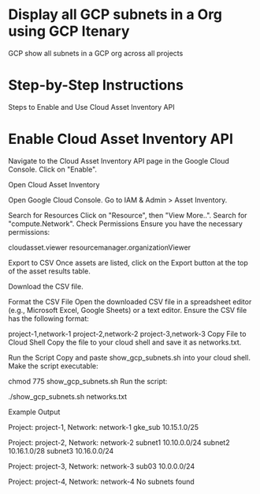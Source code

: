 # Display all GCP subnets in a Org using GCP Itenary
GCP show all subnets in a GCP org across all projects

# Step-by-Step Instructions
Steps to Enable and Use Cloud Asset Inventory API

# Enable Cloud Asset Inventory API
Navigate to the Cloud Asset Inventory API page in the Google Cloud Console.
Click on "Enable".

Open Cloud Asset Inventory

Open Google Cloud Console.
Go to IAM & Admin > Asset Inventory.

Search for Resources
Click on "Resource", then "View More..".
Search for "compute.Network".
Check Permissions
Ensure you have the necessary permissions:

cloudasset.viewer
resourcemanager.organizationViewer

Export to CSV
Once assets are listed, click on the Export button at the top of the asset results table.

Download the CSV file.

Format the CSV File
Open the downloaded CSV file in a spreadsheet editor (e.g., Microsoft Excel, Google Sheets) or a text editor.
Ensure the CSV file has the following format:

project-1,network-1
project-2,network-2
project-3,network-3
Copy File to Cloud Shell
Copy the file to your cloud shell and save it as networks.txt.

Run the Script
Copy and paste show_gcp_subnets.sh into your cloud shell.
Make the script executable:

chmod 775 show_gcp_subnets.sh
Run the script:

./show_gcp_subnets.sh networks.txt

Example Output

Project: project-1, Network: network-1
gke_sub     10.15.1.0/25

Project: project-2, Network: network-2
subnet1     10.10.0.0/24
subnet2     10.16.1.0/28
subnet3     10.16.0.0/24

Project: project-3, Network: network-3
sub03       10.0.0.0/24

Project: project-4, Network: network-4
No subnets found
